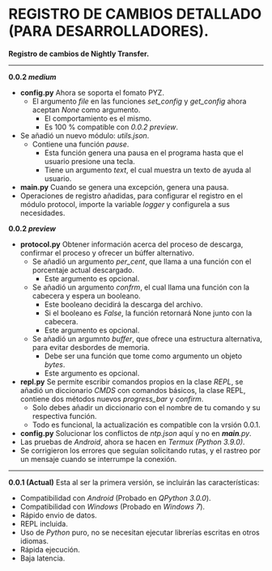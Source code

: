 # REGISTRO DE CAMBIOS DETALLADO (PARA DESARROLLADORES).

**Registro de cambios de Nightly Transfer.**

---

**0.0.2 _medium_**

 - **config.py** Ahora se soporta el fomato PYZ.
   - El argumento *file* en las funciones *set_config* y *get_config* ahora aceptan *None* como argumento.
     - El comportamiento es el mismo.
     - Es 100 % compatible con *0.0.2 preview*.
 - Se añadió un nuevo módulo: *utils.json*.
   - Contiene una función *pause*.
     - Esta función genera una pausa en el programa hasta que el usuario presione una tecla.
     - Tiene un argumento *text*, el cual muestra un texto de ayuda al usuario.
 - **__main__.py** Cuando se genera una excepción, genera una pausa.
 - Operaciones de registro añadidas, para configurar el registro en el módulo protocol, importe la variable *logger*
   y configurela a sus necesidades.

**0.0.2 _preview_**

 - **protocol.py** Obtener información acerca del proceso de descarga, confirmar el proceso y ofrecer un búffer 
   alternativo.
   - Se añadió un argumento *per_cent*, que llama a una función con el porcentaje actual descargado.
     - Este argumento es opcional.
   - Se añadió un argumento *confrm*, el cual llama una función con la cabecera y espera un booleano.
     - Este booleano decidirá la descarga del archivo.
     - Si el booleano es *False*, la función retornará None junto con la cabecera.
     - Este argumento es opcional.
   - Se añadió un argumnto *buffer*, que ofrece una estructura alternativa, para evitar desbordes de memoria.
     - Debe ser una función que tome como argumento un objeto *bytes*.
     - Este argumento es opcional.
 - **repl.py** Se permite escribir comandos propios en la clase *REPL*, se añadió un diccionario *CMDS* con comandos 
   básicos, la clase REPL, contiene dos métodos nuevos *progress_bar* y *confirm*.
     - Solo debes añadir un diccionario con el nombre de tu comando y su respectiva función.
     - Todo es funcional, la actualización es compatible con la vrsión 0.0.1.
 - **config.py** Solucionar los conflictos de *ntp.json* aquí y no en *__main__.py*.
 - Las pruebas de *Android*, ahora se hacen en *Termux (Python 3.9.0)*.
 - Se corrigieron los errores que seguían solicitando rutas, y el rastreo por un mensaje cuando se interrumpe la 
   conexión.

---

**0.0.1 (Actual)** Esta al ser la primera versión, se incluirán las características:

 - Compatibilidad con *Android* (Probado en *QPython 3.0.0*).
 - Compatibilidad con *Windows* (Probado en *Windows 7*).
 - Rápido envio de datos.
 - REPL incluida.
 - Uso de *Python* puro, no se necesitan ejecutar librerías escritas en otros idiomas.
 - Rápida ejecución.
 - Baja latencia.
